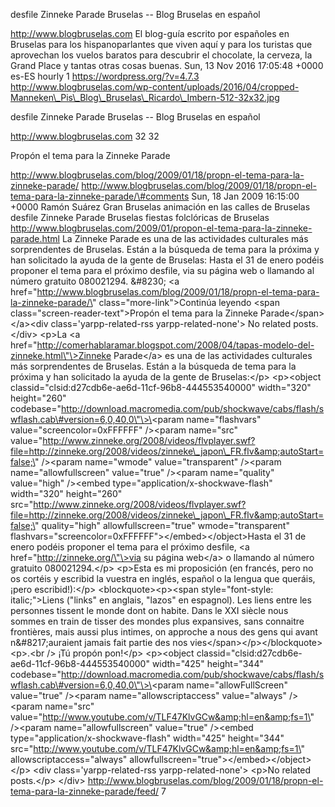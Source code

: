 desfile Zinneke Parade Bruselas -- Blog Bruselas en español

http://www.blogbruselas.com El blog-guía escrito por españoles en
Bruselas para los hispanoparlantes que viven aquí y para los turistas
que aprovechan los vuelos baratos para descubrir el chocolate, la
cerveza, la Grand Place y tantas otras cosas buenas. Sun, 13 Nov 2016
17:05:48 +0000 es-ES hourly 1 https://wordpress.org/?v=4.7.3
http://www.blogbruselas.com/wp-content/uploads/2016/04/cropped-Manneken\_Pis\_Blog\_Bruselas\_Ricardo\_Imbern-512-32x32.jpg

desfile Zinneke Parade Bruselas -- Blog Bruselas en español

http://www.blogbruselas.com 32 32

Propón el tema para la Zinneke Parade

http://www.blogbruselas.com/blog/2009/01/18/propn-el-tema-para-la-zinneke-parade/
http://www.blogbruselas.com/blog/2009/01/18/propn-el-tema-para-la-zinneke-parade/\#comments
Sun, 18 Jan 2009 16:15:00 +0000 Ramón Suárez Gran Bruselas animación en
las calles de Bruselas desfile Zinneke Parade Bruselas fiestas
folclóricas de Bruselas
http://www.blogbruselas.com/2009/01/propon-el-tema-para-la-zinneke-parade.html
La Zinneke Parade es una de las actividades culturales más sorprendentes
de Bruselas. Están a la búsqueda de tema para la próxima y han
solicitado la ayuda de la gente de Bruselas: Hasta el 31 de enero podéis
proponer el tema para el próximo desfile, via su página web o llamando
al número gratuito 080021294. &\#8230; \<a
href=\"http://www.blogbruselas.com/blog/2009/01/18/propn-el-tema-para-la-zinneke-parade/\"
class=\"more-link\"\>Continúa leyendo \<span
class=\"screen-reader-text\"\>Propón el tema para la Zinneke
Parade\</span\>\</a\>\<div class=\'yarpp-related-rss
yarpp-related-none\'\> No related posts. \</div\> \<p\>La \<a
href=\"http://comerhablaramar.blogspot.com/2008/04/tapas-modelo-del-zinneke.html\"\>Zinneke
Parade\</a\> es una de las actividades culturales más sorprendentes de
Bruselas. Están a la búsqueda de tema para la próxima y han solicitado
la ayuda de la gente de Bruselas:\</p\> \<p\>\<object
classid=\"clsid:d27cdb6e-ae6d-11cf-96b8-444553540000\" width=\"320\"
height=\"260\"
codebase=\"http://download.macromedia.com/pub/shockwave/cabs/flash/swflash.cab\#version=6,0,40,0\"\>\<param
name=\"flashvars\" value=\"screencolor=0xFFFFFF\" /\>\<param
name=\"src\"
value=\"http://www.zinneke.org/2008/videos/flvplayer.swf?file=http://zinneke.org/2008/videos/zinneke\_japon\_FR.flv&amp;autoStart=false;\"
/\>\<param name=\"wmode\" value=\"transparent\" /\>\<param
name=\"allowfullscreen\" value=\"true\" /\>\<param name=\"quality\"
value=\"high\" /\>\<embed type=\"application/x-shockwave-flash\"
width=\"320\" height=\"260\"
src=\"http://www.zinneke.org/2008/videos/flvplayer.swf?file=http://zinneke.org/2008/videos/zinneke\_japon\_FR.flv&amp;autoStart=false;\"
quality=\"high\" allowfullscreen=\"true\" wmode=\"transparent\"
flashvars=\"screencolor=0xFFFFFF\"\>\</embed\>\</object\>Hasta el 31 de
enero podéis proponer el tema para el próximo desfile, \<a
href=\"http://zinneke.org/\"\>via su página web\</a\> o llamando al
número gratuito 080021294.\</p\> \<p\>Esta es mi proposición (en
francés, pero no os cortéis y escribid la vuestra en inglés, español o
la lengua que queráis, ¡pero escribid!):\</p\> \<blockquote\>\<p\>\<span
style=\"font-style: italic;\"\>Liens ("links" en anglais, "lazos" en
espagnol). Les liens entre les personnes tissent le monde dont on
habite. Dans le XXI siècle nous sommes en train de tisser des mondes
plus expansives, sans connaitre frontières, mais aussi plus intimes, on
approche a nous des gens qui avant n&\#8217;auraient jamais fait partie
des nos vies\</span\>\</p\>\</blockquote\> \<p\>.\<br /\> ¡Tú propón
pon!\</p\> \<p\>\<object
classid=\"clsid:d27cdb6e-ae6d-11cf-96b8-444553540000\" width=\"425\"
height=\"344\"
codebase=\"http://download.macromedia.com/pub/shockwave/cabs/flash/swflash.cab\#version=6,0,40,0\"\>\<param
name=\"allowFullScreen\" value=\"true\" /\>\<param
name=\"allowscriptaccess\" value=\"always\" /\>\<param name=\"src\"
value=\"http://www.youtube.com/v/TLF47KlvGCw&amp;hl=en&amp;fs=1\"
/\>\<param name=\"allowfullscreen\" value=\"true\" /\>\<embed
type=\"application/x-shockwave-flash\" width=\"425\" height=\"344\"
src=\"http://www.youtube.com/v/TLF47KlvGCw&amp;hl=en&amp;fs=1\"
allowscriptaccess=\"always\"
allowfullscreen=\"true\"\>\</embed\>\</object\>\</p\> \<div
class=\'yarpp-related-rss yarpp-related-none\'\> \<p\>No related
posts.\</p\> \</div\>
http://www.blogbruselas.com/blog/2009/01/18/propn-el-tema-para-la-zinneke-parade/feed/
7
